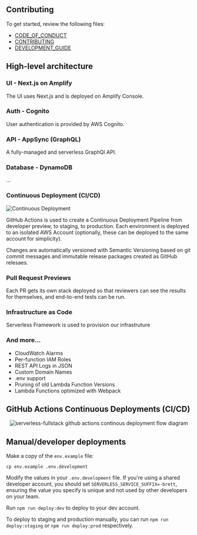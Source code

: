 ## Contributing

To get started, review the following files:

* [CODE_OF_CONDUCT](CODE_OF_CONDUCT.md)
* [CONTRIBUTING](CONTRIBUTING.md)
* [DEVELOPMENT_GUIDE](DEVELOPMENT_GUIDE.md)


## High-level architecture

### UI - Next.js on Amplify

The UI uses Next.js and is deployed on Amplify Console.

### Auth - Cognito

User authentication is provided by AWS Cognito.

### API - AppSync (GraphQL)

A fully-managed and serverless GraphQl API.

### Database - DynamoDB

...

### Continuous Deployment (CI/CD)

<img src="https://raw.githubusercontent.com/RareCamp/RareCamp/master/docs/diagrams/ci-cd/diagram.png" alt="Continuous Deployment">

GitHub Actions is used to create a Continuous Deployment Pipeline from developer preview, to staging, to production. Each environment is deployed to an isolated AWS Account (optionally, these can be deployed to the same account for simplicity).

Changes are automatically versioned with Semantic Versioning based on git commit messages and immutable release packages created as GitHub relesaes.

### Pull Request Previews

Each PR gets its own stack deployed so that reviewers can see the results for themselves, and end-to-end tests can be run.

### Infrastructure as Code

Serverless Framework is used to provision our infrastruture

### And more...

* CloudWatch Alarms
* Per-function IAM Roles
* REST API Logs in JSON
* Custom Domain Names
* .env support
* Pruning of old Lambda Function Versions
* Lambda Functions optimized with Webpack

## GitHub Actions Continuous Deployments (CI/CD)

<p align="center">
  <img src="https://raw.githubusercontent.com/wizeline/serverless-fullstack/master/docs/diagrams/ci-cd/serverless-fullstack-github-actions-cd.png" alt="serverless-fullstack github actions continous deployment flow diagram">
</p>

## Manual/developer deployments

Make a copy of the `env.example` file:

```shell
cp env.example .env.development
```

Modify the values in your `.env.development` file. If you're using a shared developer account, you should set `SERVERLESS_SERVICE_SUFFIX=-brett`, ensuring the value you specify is unique and not used by other developers on your team.

Run `npm run deploy:dev` to deploy to your dev account.

To deploy to staging and production manually, you can run `npm run deploy:staging` or `npm run deploy:prod` respectively.
